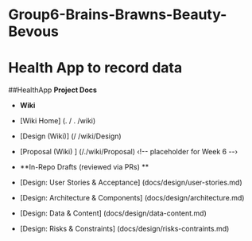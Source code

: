 # Group6-Brains-Brawns-Beauty-Bevous
# Health App to record data
##HealthApp
**Project Docs**
- **Wiki**
- [Wiki Home] (. / . /wiki)
- [Design (Wiki)] (/ /wiki/Design) <!-- published in Part B -->
- [Proposal (Wiki) ] (/./wiki/Proposal) ‹!-- placeholder for Week 6 --›

- **In-Repo Drafts (reviewed via PRs) **
- [Design: User Stories & Acceptance] (docs/design/user-stories.md)
- [Design: Architecture & Components] (docs/design/architecture.md)
- [Design: Data & Content] (docs/design/data-content.md)
- [Design: Risks & Constraints] (docs/design/risks-contraints.md)